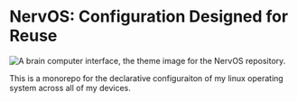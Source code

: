 # NervOS: Configuration Designed for Reuse
![A brain computer interface, the theme image for the NervOS repository.](https://github.com/WGreenlee04/NervOS/blob/main/nervos.avif)

This is a monorepo for the declarative configuraiton of my linux operating system across all of my devices.

